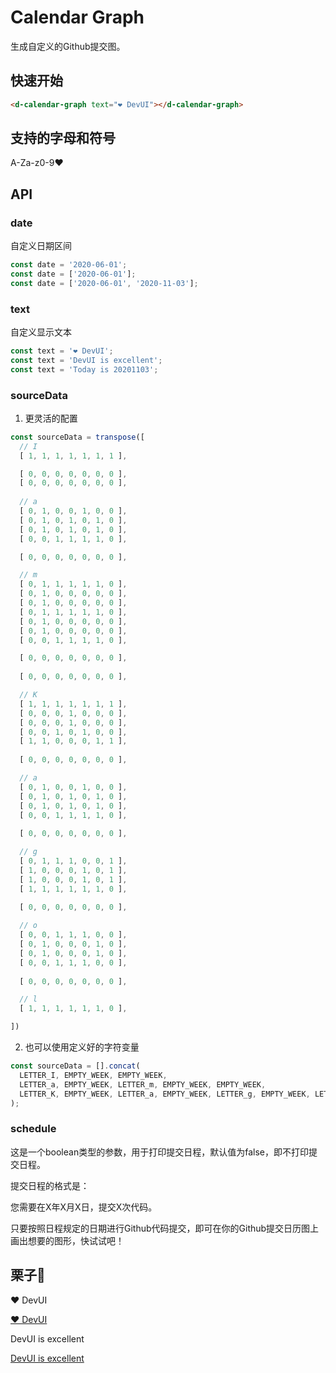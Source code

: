 # Calendar Graph

生成自定义的Github提交图。

## 快速开始

``` html
<d-calendar-graph text="❤ DevUI"></d-calendar-graph>
```

## 支持的字母和符号

A-Za-z0-9❤️

## API

### date

自定义日期区间

``` javascript
const date = '2020-06-01';
const date = ['2020-06-01'];
const date = ['2020-06-01', '2020-11-03'];
```

### text

自定义显示文本

``` javascript
const text = '❤ DevUI';
const text = 'DevUI is excellent';
const text = 'Today is 20201103';
```

### sourceData

1. 更灵活的配置

``` javascript
const sourceData = transpose([
  // I
  [ 1, 1, 1, 1, 1, 1, 1 ],

  [ 0, 0, 0, 0, 0, 0, 0 ],
  [ 0, 0, 0, 0, 0, 0, 0 ],
  
  // a
  [ 0, 1, 0, 0, 1, 0, 0 ],
  [ 0, 1, 0, 1, 0, 1, 0 ],
  [ 0, 1, 0, 1, 0, 1, 0 ],
  [ 0, 0, 1, 1, 1, 1, 0 ],

  [ 0, 0, 0, 0, 0, 0, 0 ],

  // m
  [ 0, 1, 1, 1, 1, 1, 0 ],
  [ 0, 1, 0, 0, 0, 0, 0 ],
  [ 0, 1, 0, 0, 0, 0, 0 ],
  [ 0, 1, 1, 1, 1, 1, 0 ],
  [ 0, 1, 0, 0, 0, 0, 0 ],
  [ 0, 1, 0, 0, 0, 0, 0 ],
  [ 0, 0, 1, 1, 1, 1, 0 ],

  [ 0, 0, 0, 0, 0, 0, 0 ],
  
  [ 0, 0, 0, 0, 0, 0, 0 ],

  // K
  [ 1, 1, 1, 1, 1, 1, 1 ],
  [ 0, 0, 0, 1, 0, 0, 0 ],
  [ 0, 0, 0, 1, 0, 0, 0 ],
  [ 0, 0, 1, 0, 1, 0, 0 ],
  [ 1, 1, 0, 0, 0, 1, 1 ],
  
  [ 0, 0, 0, 0, 0, 0, 0 ],

  // a
  [ 0, 1, 0, 0, 1, 0, 0 ],
  [ 0, 1, 0, 1, 0, 1, 0 ],
  [ 0, 1, 0, 1, 0, 1, 0 ],
  [ 0, 0, 1, 1, 1, 1, 0 ],
  
  [ 0, 0, 0, 0, 0, 0, 0 ],

  // g
  [ 0, 1, 1, 1, 0, 0, 1 ],
  [ 1, 0, 0, 0, 1, 0, 1 ],
  [ 1, 0, 0, 0, 1, 0, 1 ],
  [ 1, 1, 1, 1, 1, 1, 0 ],
  
  [ 0, 0, 0, 0, 0, 0, 0 ],

  // o
  [ 0, 0, 1, 1, 1, 0, 0 ],
  [ 0, 1, 0, 0, 0, 1, 0 ],
  [ 0, 1, 0, 0, 0, 1, 0 ],
  [ 0, 0, 1, 1, 1, 0, 0 ],
  
  [ 0, 0, 0, 0, 0, 0, 0 ],

  // l
  [ 1, 1, 1, 1, 1, 1, 0 ],

])
```

2. 也可以使用定义好的字符变量

``` javascript
const sourceData = [].concat(
  LETTER_I, EMPTY_WEEK, EMPTY_WEEK,
  LETTER_a, EMPTY_WEEK, LETTER_m, EMPTY_WEEK, EMPTY_WEEK,
  LETTER_K, EMPTY_WEEK, LETTER_a, EMPTY_WEEK, LETTER_g, EMPTY_WEEK, LETTER_o, EMPTY_WEEK, LETTER_l
);
```

### schedule

这是一个boolean类型的参数，用于打印提交日程，默认值为false，即不打印提交日程。

提交日程的格式是：

您需要在X年X月X日，提交X次代码。

只要按照日程规定的日期进行Github代码提交，即可在你的Github提交日历图上画出想要的图形，快试试吧！

## 栗子🌰

❤️ DevUI

[❤️ DevUI](src/assets/lovedevui.png)

DevUI is excellent

[DevUI is excellent](src/assets/devui-excellent.png)
